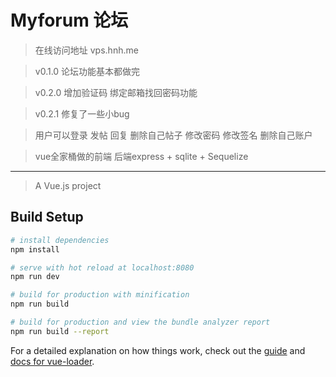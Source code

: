 # Myforum 论坛

> 在线访问地址 vps.hnh.me

> v0.1.0 论坛功能基本都做完

> v0.2.0 增加验证码 绑定邮箱找回密码功能

> v0.2.1 修复了一些小bug

> 用户可以登录 发帖 回复 删除自己帖子 修改密码 修改签名  删除自己账户

> vue全家桶做的前端 后端express + sqlite + Sequelize

----
> A Vue.js project

## Build Setup

``` bash
# install dependencies
npm install

# serve with hot reload at localhost:8080
npm run dev

# build for production with minification
npm run build

# build for production and view the bundle analyzer report
npm run build --report
```

For a detailed explanation on how things work, check out the [guide](http://vuejs-templates.github.io/webpack/) and [docs for vue-loader](http://vuejs.github.io/vue-loader).
